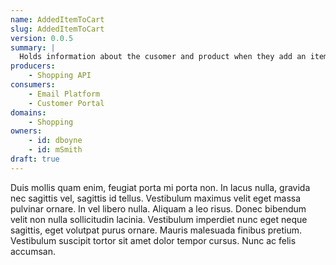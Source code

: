 ```yaml
---
name: AddedItemToCart
slug: AddedItemToCart
version: 0.0.5
summary: |
  Holds information about the cusomer and product when they add an item to the cart.
producers:
    - Shopping API
consumers:
    - Email Platform
    - Customer Portal
domains:
    - Shopping
owners:
    - id: dboyne
    - id: mSmith
draft: true    
---
```


Duis mollis quam enim, feugiat porta mi porta non. In lacus nulla, gravida nec sagittis vel, sagittis id tellus. Vestibulum maximus velit eget massa pulvinar ornare. In vel libero nulla. Aliquam a leo risus. Donec bibendum velit non nulla sollicitudin lacinia. Vestibulum imperdiet nunc eget neque sagittis, eget volutpat purus ornare. Mauris malesuada finibus pretium. Vestibulum suscipit tortor sit amet dolor tempor cursus. Nunc ac felis accumsan.

<Mermaid />

<Schema />

<EventsWithinSameDomain />